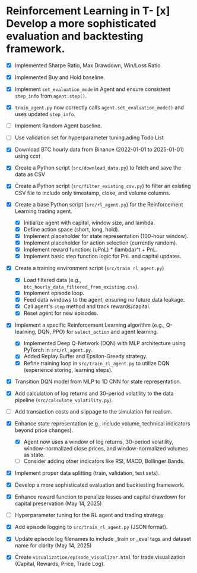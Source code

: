 # Reinforcement Learning in T- [x] Develop a more sophisticated evaluation and backtesting framework.
  - [x] Implemented Sharpe Ratio, Max Drawdown, Win/Loss Ratio.
  - [x] Implemented Buy and Hold baseline.
  - [x] Implement `set_evaluation_mode` in Agent and ensure consistent `step_info` from `agent.step()`.
  - [x] `train_agent.py` now correctly calls `agent.set_evaluation_mode()` and uses updated `step_info`.
  - [ ] Implement Random Agent baseline.
  - [ ] Use validation set for hyperparameter tuning.ading Todo List

- [x] Download BTC hourly data from Binance (2022-01-01 to 2025-01-01) using ccxt
- [x] Create a Python script (`src/download_data.py`) to fetch and save the data as CSV
- [x] Create a Python script (`src/filter_existing_csv.py`) to filter an existing CSV file to include only timestamp, close, and volume columns.
- [x] Create a base Python script (`src/rl_agent.py`) for the Reinforcement Learning trading agent.
  - [x] Initialize agent with capital, window size, and lambda.
  - [x] Define action space (short, long, hold).
  - [x] Implement placeholder for state representation (100-hour window).
  - [x] Implement placeholder for action selection (currently random).
  - [x] Implement reward function: (uPnL) * (lambda)^t + PnL.
  - [x] Implement basic step function logic for PnL and capital updates.
- [x] Create a training environment script (`src/train_rl_agent.py`)
  - [x] Load filtered data (e.g., `btc_hourly_data_filtered_from_existing.csv`).
  - [x] Implement episode loop.
  - [x] Feed data windows to the agent, ensuring no future data leakage.
  - [x] Call agent's `step` method and track rewards/capital.
  - [x] Reset agent for new episodes.
- [x] Implement a specific Reinforcement Learning algorithm (e.g., Q-learning, DQN, PPO) for `select_action` and agent learning.
  - [x] Implemented Deep Q-Network (DQN) with MLP architecture using PyTorch in `src/rl_agent.py`.
  - [x] Added Replay Buffer and Epsilon-Greedy strategy.
  - [x] Refine training loop in `src/train_rl_agent.py` to utilize DQN (experience storing, learning steps).
- [x] Transition DQN model from MLP to 1D CNN for state representation.
- [x] Add calculation of log returns and 30-period volatility to the data pipeline (`src/calculate_volatility.py`).
- [ ] Add transaction costs and slippage to the simulation for realism.
- [x] Enhance state representation (e.g., include volume, technical indicators beyond price changes).
  - [x] Agent now uses a window of log returns, 30-period volatility, window-normalized close prices, and window-normalized volumes as state.
  - [ ] Consider adding other indicators like RSI, MACD, Bollinger Bands.
- [x] Implement proper data splitting (train, validation, test sets).
- [x] Develop a more sophisticated evaluation and backtesting framework.
- [x] Enhance reward function to penalize losses and capital drawdown for capital preservation (May 14, 2025)
- [ ] Hyperparameter tuning for the RL agent and trading strategy.
- [x] Add episode logging to `src/train_rl_agent.py` (JSON format).
- [x] Update episode log filenames to include _train or _eval tags and dataset name for clarity (May 14, 2025)
- [x] Create `visualization/episode_visualizer.html` for trade visualization (Capital, Rewards, Price, Trade Log).
